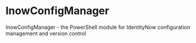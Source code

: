 # InowConfigManager
InowConfigManager - the PowerShell module for IdentityNow configuration management and version control
